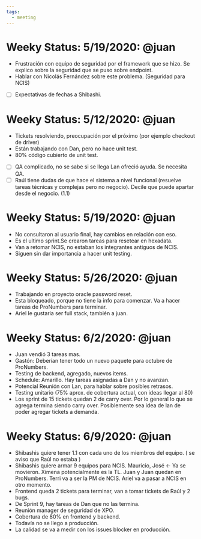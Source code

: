 ```yaml
---
tags:
  - meeting
---
```


# Weeky Status: 5/19/2020: @juan

- Frustración con equipo de seguridad por el framework que se hizo. Se explico sobre la seguridad que se puso sobre endpoint.
- Hablar con Nicolás Fernández sobre este problema. (Seguridad para NCIS)
- [ ] Expectativas de fechas a Shibashi.

# Weeky Status: 5/12/2020: @juan

- Tickets resolviendo, preocupación por el próximo (por ejemplo checkout de driver)
- Están trabajando con Dan, pero no hace unit test.
- 80% código cubierto de unit test.
- [ ] QA complicado, no se sabe si se llega Lan ofreció ayuda. Se necesita QA.
- [ ] Raúl tiene dudas de que hace el sistema a nivel funcional (resuelve tareas técnicas y complejas pero no negocio). Decile que puede apartar desde el negocio. (1.1)

# Weeky Status: 5/19/2020: @juan

- No consultaron al usuario final, hay cambios en relación con eso.
- Es el ultimo sprint.Se crearon tareas para resetear en hexadata.
- Van a retomar NCIS, no estaban los integrantes antiguos de NCIS.
- Siguen sin dar importancia a hacer unit testing.

# Weeky Status: 5/26/2020: @juan

- Trabajando en proyecto oracle password reset.
- Esta bloqueado, porque no tiene la info para comenzar. Va a hacer tareas de ProNumbers para terminar.
- Ariel le gustaria ser full stack, también a juan.

# Weeky Status: 6/2/2020: @juan

- Juan vendió 3 tareas mas. 
- Gastón: Deberían tener todo un nuevo paquete para octubre de ProNumbers.
- Testing de backend, agregado, nuevos items.
- Schedule: Amarillo. Hay tareas asignadas a Dan y no avanzan.
- Potencial Reunión con Lan, para hablar sobre posibles retrasos. 
- Testing unitario (75% aprox. de cobertura actual, con ideas llegar al 80)
- Los sprint de 15 tickets quedan 2 de carry over. Por lo general lo que se agrega termina siendo carry over. Posiblemente sea idea de lan de poder agregar tickets a demanda. 

# Weeky Status: 6/9/2020: @juan

- Shibashis quiere tener 1.1 con cada uno de los miembros del equipo. ( se aviso que Raúl no estaba )
- Shibashis quiere armar 9 equipos para NCIS. Mauricio, José <- Ya se movieron. Ximena potencialmente es la TL. Juan y Juan quedan en ProNumbers. Terri va a ser la PM de NCIS. Ariel va a pasar a NCIS en otro momento.
- Frontend queda 2 tickets para terminar, van a tomar tickets de Raúl y 2 bugs.
- De Sprint 9, hay tareas de Dan que no las termina.
- Reunión manager de seguridad de XPO.
- Cobertura de 80% en frontend y backend.
- Todavía no se llego a producción.
- La calidad se va a medir con los issues blocker en producción.
